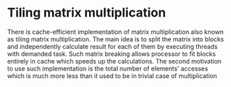 # Tiling matrix multiplication

There is cache-efficient implementation of matrix multiplication also known as tiling matrix multiplication. The main idea is to split the matrix into blocks and independently calculate result for each of them by executing threads with demanded task. Such matrix breaking allows processor to fit blocks entirely in cache which speeds up the calculations. The second motivation to use such implementation is the total number of elements' accesses which is much more less than it used to be in trivial case of multiplication

